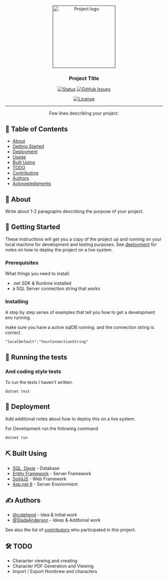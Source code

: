 <p align="center">
  <a href="" rel="noopener">
 <img width=200px height=200px src="https://i.imgur.com/6wj0hh6.jpg" alt="Project logo"></a>
</p>

<h3 align="center">Project Title</h3>

<div align="center">

[![Status](https://img.shields.io/badge/status-active-success.svg)]()
[![GitHub Issues](https://img.shields.io/github/issues/kylelobo/The-Documentation-Compendium.svg)](https://github.com/colehend/The-Documentation-Compendium/issues)
<!-- [![GitHub Pull Requests](https://img.shields.io/github/issues-pr/kylelobo/The-Documentation-Compendium.svg)](https://github.com/colehend/The-Documentation-Compendium/pulls) -->
[![License](https://img.shields.io/badge/license-MIT-blue.svg)](/LICENSE)

</div>

---

<p align="center"> Few lines describing your project.
    <br> 
</p>

## 📝 Table of Contents

- [About](#about)
- [Getting Started](#getting_started)
- [Deployment](#deployment)
- [Usage](#usage)
- [Built Using](#built_using)
- [TODO](../TODO.md)
- [Contributing](../CONTRIBUTING.md)
- [Authors](#authors)
- [Acknowledgments](#acknowledgement)

## 🧐 About <a name = "about"></a>

Write about 1-2 paragraphs describing the purpose of your project.

## 🏁 Getting Started <a name = "getting_started"></a>

These instructions will get you a copy of the project up and running on your local machine for development and testing purposes. See [deployment](#deployment) for notes on how to deploy the project on a live system.

### Prerequisites

What things you need to install.

- .net SDK & Runtime installed
- a SQL Server connection string that works

### Installing

A step by step series of examples that tell you how to get a development env running.


make sure you have a active sqlDB running. and the connection string is correct.
```
"localDefault":"YourConnectionString"
```

## 🔧 Running the tests <a name = "tests"></a>


### And coding style tests

To run the tests I haven't written.

```
dotnet test
```

## 🚀 Deployment <a name = "deployment"></a>

Add additional notes about how to deploy this on a live system.

For Development run the following command
```
dotnet run
```
## ⛏️ Built Using <a name = "built_using"></a>

- [SQL, Dexie]() - Database
- [Entity Framework]() - Server Framework
- [SolidJS]() - Web Framework
- [Asp.net 6]() - Server Environment

## ✍️ Authors <a name = "authors"></a>

- [@colehend](https://github.com/colehend) - Idea & Initial work
- [@SladeAnderson](https://github.com/SladeAnderson) - Ideas & Addtional work

See also the list of [contributors]() who participated in this project.

## 🛠 TODO
- Character viewing and creating
- Character PDF Generation and Viewing
- Import / Export Hombrew and characters

